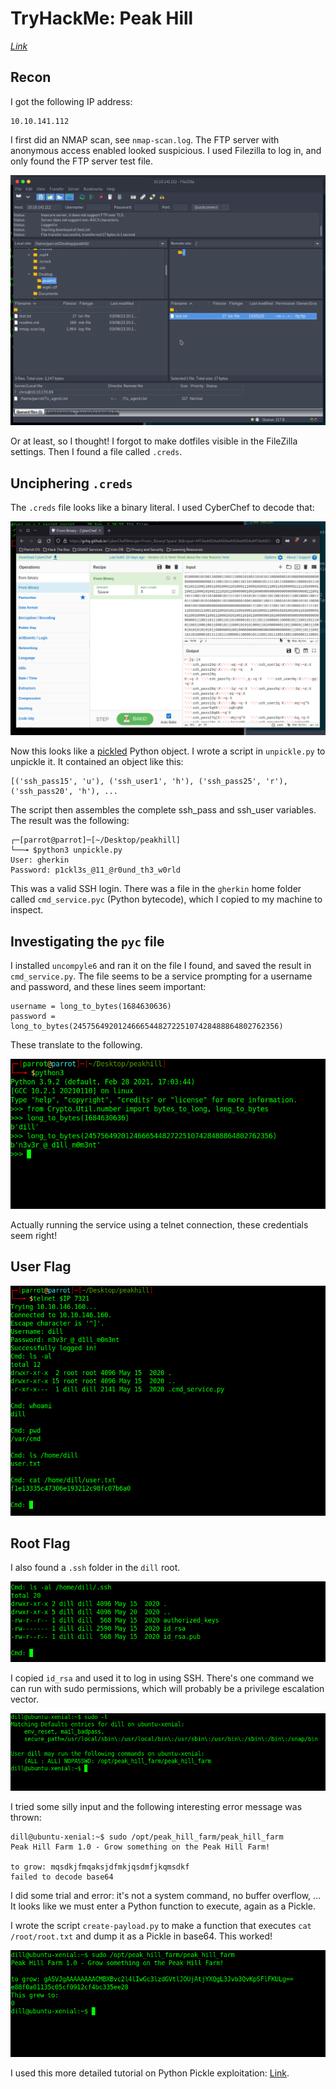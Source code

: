 # TryHackMe: Peak Hill

*[Link](https://tryhackme.com/room/peakhill)*

## Recon

I got the following IP address:

```
10.10.141.112
```

I first did an NMAP scan, see `nmap-scan.log`. The FTP server with anonymous
access enabled looked suspicious. I used Filezilla to log in, and only found the
FTP server test file.

![](screenshots/filezilla.png)

Or at least, so I thought! I forgot to make dotfiles visible in the FileZilla
settings. Then I found a file called `.creds`.

## Unciphering `.creds`

The `.creds` file looks like a binary literal. I used CyberChef to decode that:

![](screenshots/cyberchef.png)

Now this looks like a [pickled](https://docs.python.org/3/library/pickle.html)
Python object. I wrote a script in `unpickle.py` to unpickle it. It contained an
object like this:

```
[('ssh_pass15', 'u'), ('ssh_user1', 'h'), ('ssh_pass25', 'r'), ('ssh_pass20', 'h'), ...
```

The script then assembles the complete ssh_pass and ssh_user variables. The
result was the following:

```
┌─[parrot@parrot]─[~/Desktop/peakhill]
└──╼ $python3 unpickle.py 
User: gherkin
Password: p1ckl3s_@11_@r0und_th3_w0rld
```

This was a valid SSH login. There was a file in the `gherkin` home folder called
`cmd_service.pyc` (Python bytecode), which I copied to my machine to inspect.
 
## Investigating the `pyc` file

I installed `uncompyle6` and ran it on the file I found, and saved the result in
`cmd_service.py`. The file seems to be a service prompting for a username and
password, and these lines seem important:


```
username = long_to_bytes(1684630636)
password = long_to_bytes(2457564920124666544827225107428488864802762356)
```

These translate to the following.

![](screenshots/cmd-service-credentials.png)

Actually running the service using a telnet connection, these credentials seem
right! 

## User Flag

![](screenshots/user-flag.png)

## Root Flag

I also found a `.ssh` folder in the `dill` root.

![](screenshots/found-ssh-folder.png)

I copied `id_rsa` and used it to log in using SSH. There's one command we can
run with sudo permissions, which will probably be a privilege escalation vector.

![](screenshots/privesc-vector.png)

I tried some silly input and the following interesting error message was thrown:

```
dill@ubuntu-xenial:~$ sudo /opt/peak_hill_farm/peak_hill_farm
Peak Hill Farm 1.0 - Grow something on the Peak Hill Farm!

to grow: mqsdkjfmqaksjdfmkjqsdmfjkqmsdkf
failed to decode base64
```

I did some trial and error: it's not a system command, no buffer overflow, ...
It looks like we must enter a Python function to execute, again as a Pickle.

I wrote the script `create-payload.py` to make a function that executes
`cat /root/root.txt` and dump it as a Pickle in base64. This worked!

![](screenshots/root-flag.png)
 
I used this more detailed tutorial on Python Pickle exploitation: [Link](https://davidhamann.de/2020/04/05/exploiting-python-pickle/).

